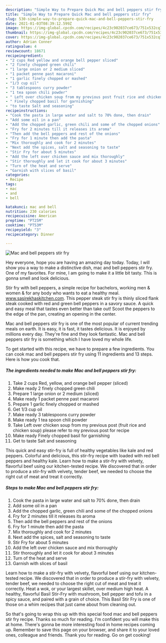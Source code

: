 ```yaml
---
description: "Simple Way to Prepare Quick Mac and bell peppers stir fry"
title: "Simple Way to Prepare Quick Mac and bell peppers stir fry"
slug: 530-simple-way-to-prepare-quick-mac-and-bell-peppers-stir-fry
date: 2021-01-03T08:39:12.599Z
image: https://img-global.cpcdn.com/recipes/4c23c902037ce673/751x532cq70/mac-and-bell-peppers-stir-fry-recipe-main-photo.jpg
thumbnail: https://img-global.cpcdn.com/recipes/4c23c902037ce673/751x532cq70/mac-and-bell-peppers-stir-fry-recipe-main-photo.jpg
cover: https://img-global.cpcdn.com/recipes/4c23c902037ce673/751x532cq70/mac-and-bell-peppers-stir-fry-recipe-main-photo.jpg
author: Adrian Conner
ratingvalue: 4
reviewcount: 18671
recipeingredient:
- "2 cups Red yellow and orange bell pepper sliced"
- "2 finely chopped green chili"
- "1 large onion or 2 medium sliced"
- "1 packet penne past macaroni"
- "1 garlic finely chopped or mashed"
- "1/3 cup oil"
- "3 tablespoons curry powder"
- "1 tea spoon chili powder"
- " Left over chicken soup from my previous post fruit rice and chicken soup please refer to my previous post for recipe"
- " Finely chopped basil for garnishing"
- "to taste Salt and seasoning"
recipeinstructions:
- "Cook the pasta in large water and salt to 70% done, then drain"
- "Add some oil in a pan"
- "Add the chopped garlic, green chili and some of the chopped onions"
- "Fry for 2 minutes till it releases its aroma"
- "Then add the bell peppers and rest of the onions"
- "Fry for 1 minute then add the pasta"
- "Mix thoroughly and cook for 2 minutes"
- "Next add the spices, salt and seasoning to taste"
- "Stir Fry for about 5 minutes"
- "Add the left over chicken sauce and mix thoroughly"
- "Stir thoroughly and let it cook for about 3 minutes"
- "Turn of the heat and serve"
- "Garnish with slices of basil"
categories:
- Recipe
tags:
- mac
- and
- bell

katakunci: mac and bell 
nutrition: 230 calories
recipecuisine: American
preptime: "PT25M"
cooktime: "PT53M"
recipeyield: "3"
recipecategory: Dinner

---
```



![Mac and bell peppers stir fry](https://img-global.cpcdn.com/recipes/4c23c902037ce673/751x532cq70/mac-and-bell-peppers-stir-fry-recipe-main-photo.jpg)

Hey everyone, hope you are having an amazing day today. Today, I will show you a way to make a distinctive dish, mac and bell peppers stir fry. One of my favorites. For mine, I am going to make it a little bit tasty. This is gonna smell and look delicious.

Stir fry with bell peppers, a simple recipe for bachelors, working men &amp; women &amp; for any body who wants to eat a healthy meal. www.sasirekhaskitchen.com. This pepper steak stir fry is thinly sliced flank steak cooked with red and green bell peppers in a savory sauce. A quick and easy meal that tastes even better than take out! Scoot the peppers to the edge of the pan, creating an opening in the center.

Mac and bell peppers stir fry is one of the most popular of current trending meals on earth. It is easy, it is fast, it tastes delicious. It is enjoyed by millions every day. They're fine and they look fantastic. Mac and bell peppers stir fry is something which I have loved my whole life.


To get started with this recipe, we have to prepare a few ingredients. You can cook mac and bell peppers stir fry using 11 ingredients and 13 steps. Here is how you cook that.

<!--inarticleads1-->

##### The ingredients needed to make Mac and bell peppers stir fry:

1. Take 2 cups Red, yellow, and orange bell pepper (sliced)
1. Make ready 2 finely chopped green chili
1. Prepare 1 large onion or 2 medium (sliced)
1. Make ready 1 packet penne past macaroni
1. Prepare 1 garlic finely chopped or mashed
1. Get 1/3 cup oil
1. Make ready 3 tablespoons curry powder
1. Make ready 1 tea spoon chili powder
1. Take  Left over chicken soup from my previous post (fruit rice and chicken soup) please refer to my previous post for recipe
1. Make ready  Finely chopped basil for garnishing
1. Get to taste Salt and seasoning


This quick and easy stir-fry is full of healthy vegetables like kale and red peppers. Colorful and delicious, this stir-fry recipe with loaded with red bell peppers and healthy kale. Learn how to make a stir-fry with velvety, flavorful beef using our kitchen-tested recipe. We discovered that in order to produce a stir-fry with velvety, tender beef, we needed to choose the right cut of meat and treat it correctly. 

<!--inarticleads2-->

##### Steps to make Mac and bell peppers stir fry:

1. Cook the pasta in large water and salt to 70% done, then drain
1. Add some oil in a pan
1. Add the chopped garlic, green chili and some of the chopped onions
1. Fry for 2 minutes till it releases its aroma
1. Then add the bell peppers and rest of the onions
1. Fry for 1 minute then add the pasta
1. Mix thoroughly and cook for 2 minutes
1. Next add the spices, salt and seasoning to taste
1. Stir Fry for about 5 minutes
1. Add the left over chicken sauce and mix thoroughly
1. Stir thoroughly and let it cook for about 3 minutes
1. Turn of the heat and serve
1. Garnish with slices of basil


Learn how to make a stir-fry with velvety, flavorful beef using our kitchen-tested recipe. We discovered that in order to produce a stir-fry with velvety, tender beef, we needed to choose the right cut of meat and treat it correctly. Heat a wok, or your largest skillet, over medium high heat. A healthy, flavorful Basil Stir-Fry with mushroom, bell pepper and tofu in a spicy sauce, and paired with a grain of choice. This Basil Stir Fry is one of those on a whim recipes that just came about from cleaning out. 

So that's going to wrap this up with this special food mac and bell peppers stir fry recipe. Thanks so much for reading. I'm confident you will make this at home. There's gonna be more interesting food in home recipes coming up. Remember to save this page on your browser, and share it to your loved ones, colleague and friends. Thank you for reading. Go on get cooking!
